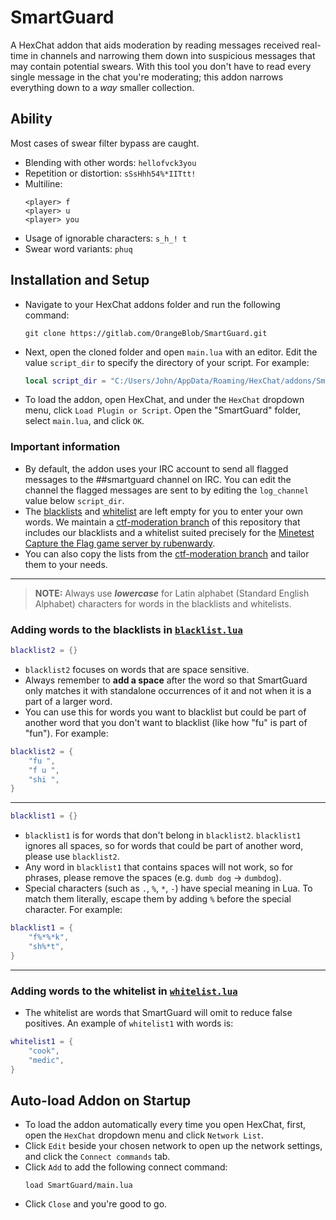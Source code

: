 # SmartGuard
A HexChat addon that aids moderation by reading messages received real-time in channels and narrowing them down into suspicious messages that may contain potential swears. With this tool you don't have to read every single message in the chat you're moderating; this addon narrows everything down to a _way_ smaller collection.

## Ability
Most cases of swear filter bypass are caught.
- Blending with other words: `hellofvck3you`
- Repetition or distortion: `sSsHhh54%*IITtt!`
- Multiline:
    ```
    <player> f
    <player> u
    <player> you
    ```
- Usage of ignorable characters: `s_h_! t`
- Swear word variants: `phuq`

## Installation and Setup
- Navigate to your HexChat addons folder and run the following command:
    ```
    git clone https://gitlab.com/OrangeBlob/SmartGuard.git
    ```
- Next, open the cloned folder and open `main.lua` with an editor. Edit the value `script_dir` to specify the directory of your script. For example:
    ```lua
    local script_dir = "C:/Users/John/AppData/Roaming/HexChat/addons/SmartGuard"
    ```
- To load the addon, open HexChat, and under the `HexChat` dropdown menu, click `Load Plugin or Script`. Open the "SmartGuard" folder, select `main.lua`, and click `OK`.

### Important information
- By default, the addon uses your IRC account to send all flagged messages to the ##smartguard channel on IRC. You can edit the channel the flagged messages are sent to by editing the `log_channel` value below `script_dir`.
- The [blacklists](blacklist.lua) and [whitelist](whitelist.lua) are left empty for you to enter your own words. We maintain a [ctf-moderation branch](https://gitlab.com/OrangeBlob/SmartGuard/-/tree/ctf-moderation?ref_type=heads) of this repository that includes our blacklists and a whitelist suited precisely for the [Minetest Capture the Flag game server by rubenwardy](https://ctf.rubenwardy.com/).
- You can also copy the lists from the [ctf-moderation branch](https://gitlab.com/OrangeBlob/SmartGuard/-/tree/ctf-moderation?ref_type=heads) and tailor them to your needs.

---

> **NOTE:** Always use ***lowercase*** for Latin alphabet (Standard English Alphabet) characters for words in the blacklists and whitelists.

### Adding words to the blacklists in [`blacklist.lua`](blacklist.lua)
```lua
blacklist2 = {}
```

- `blacklist2` focuses on words that are space sensitive. 
- Always remember to **add a space** after the word so that SmartGuard only matches it with standalone occurrences of it and not when it is a part of a larger word.
- You can use this for words you want to blacklist but could be part of another word that you don't want to blacklist (like how "fu" is part of "fun"). For example:

```lua
blacklist2 = {
    "fu ",
    "f u ",
    "shi ",
}
```

---

```lua
blacklist1 = {}
```

- `blacklist1` is for words that don't belong in `blacklist2`. `blacklist1` ignores all spaces, so for words that could be part of another word, please use `blacklist2`.
- Any word in `blacklist1` that contains spaces will not work, so for phrases, please remove the spaces (e.g. `dumb dog` -> `dumbdog`).
- Special characters (such as `.`, `%`, `*`, `-`) have special meaning in Lua. To match them literally, escape them by adding `%` before the special character. For example:

```lua
blacklist1 = {
    "f%*%*k",
    "sh%*t",
}
```

---

### Adding words to the whitelist in [`whitelist.lua`](whitelist.lua)
- The whitelist are words that SmartGuard will omit to reduce false positives. An example of `whitelist1` with words is:

```lua
whitelist1 = {
    "cook",
    "medic",
}
```

## Auto-load Addon on Startup
- To load the addon automatically every time you open HexChat, first, open the `HexChat` dropdown menu and click `Network List`.
- Click `Edit` beside your chosen network to open up the network settings, and click the `Connect commands` tab.
- Click `Add` to add the following connect command:
    ```
    load SmartGuard/main.lua
    ```
- Click `Close` and you're good to go.
